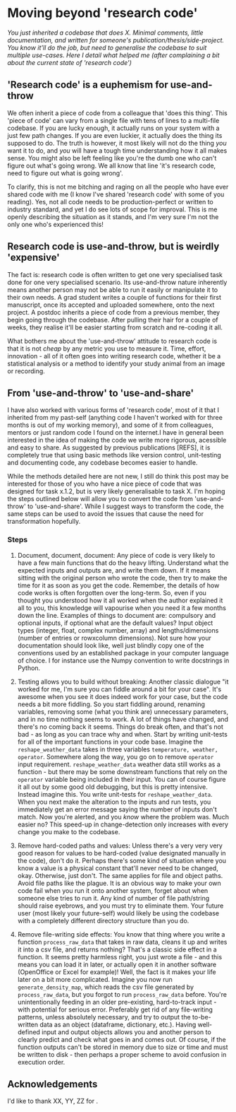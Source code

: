 # Moving beyond 'research code'
*You just inherited a codebase that does X. Minimal comments, little documentation, and written for someone's publication/thesis/side-project. You know it'll do the job, but need to generalise the codebase to suit multiple use-cases. Here I detail what helped me (after complaining a bit about the current state of 'research code')*

## 'Research code' is a euphemism for use-and-throw
We often inherit a piece of code from a colleague that 'does this thing'. This 'piece of code' can vary from a single file with tens of lines to a multi-file codebase. If you are lucky enough, it actually runs on your system with a just few path changes. If you are even luckier, it actually does the thing its supposed to do. The truth is however, it most likely will not do the thing *you* want it to do, and *you* will have a tough time understanding how it all makes sense. You might also be left feeling like you're the dumb one who can't figure out what's going wrong. We all know that line 'it's research code, need to figure out what is going wrong'. 

To clarify, this is not me bitching and raging on all the people who have ever shared code with me (I know I've shared 'research code' with some of you reading). Yes, not all code needs to be production-perfect or written to industry standard, and yet I do see lots of scope for improval. This is me openly describing the situation as it stands, and I'm very sure I'm not the only one who's experienced this!

## Research code is use-and-throw, but is weirdly 'expensive'

The fact is: research code is often written to get one very specialised task done for one very specialised scenario. Its use-and-throw nature inherently means another person may not be able to run it easily or manipulate it to their own needs. A grad student writes a couple of functions for their first manuscript, once its accepted and uploaded somewhere, onto the next project. A postdoc inherits a piece of code from a previous member, they begin going through the codebase. After pulling their hair for a couple of weeks, they realise it'll be easier starting from scratch and re-coding it all. 

What bothers me about the 'use-and-throw' attitude to research code is that it is not *cheap* by any metric you use to measure it. Time, effort, innovation - all of it often goes into writing research code, whether it be a statistical analysis or a method to identify your study animal from an image or recording.

## From 'use-and-throw' to 'use-and-share'
I have also worked with various forms of 'research code', most of it that I inherited from my past-self (anything code I haven't worked with for three months is out of my working memory), and some of it from colleagues, mentors or just random code I found on the internet.I have in general been interested in the idea of making the code we write more rigorous, acessible and easy to share. As suggested by previous publications [REFS], it is completely true that using basic methods like version control, unit-testing and documenting code, any codebase becomes easier to handle. 

While the methods detailed here are not new, I still do think this post may be interested for those of you who have a nice piece of code that was designed for task x.1.2, but is very likely generalisable to task X. I'm hoping the steps outlined below will allow you to convert the code from 'use-and-throw' to 'use-and-share'. While I suggest ways to transform the code, the same steps can be used to avoid the issues that cause the need for transformation hopefully.

### Steps

1. Document, document, document: Any piece of code is very likely to have a few main functions that do the heavy lifting. Understand what the expected inputs and outputs are, and write them down. If it means sitting with the original person who wrote the code, then try to make the time for it as soon as you get the code. Remember, the details of how code works is often forgotten over the long-term. So, even if you thought you understood how it all worked when the author explained it all to you, this knowledge will vapourise when you need it a few months down the line. Examples of things to document are: compulsory and optional inputs, if optional what are the default values? Input object types (integer, float, complex number, array) and lengths/dimensions (number of entries or rowxcolumn dimensions). Not sure how your documentation should look like, well just blindly copy one of the conventions used by an established package in your computer language of choice. I for instance use the Numpy convention to write docstrings in Python. 

1. Testing allows you to build without breaking: Another classic dialogue "it worked for me, I'm  sure you can fiddle around a bit for your case". It's awesome when you see it does indeed work for your case, but the code needs a bit more fiddling. So you start fiddling around, renaming variables, removing some (what you think are) unnecessary parameters, and in no time nothing seems to work. A lot of things have changed, and there's no coming back it seems. Things do break often, and that's not bad - as long as you can trace why and when. Start by writing unit-tests for all of the important functions in your code base. Imagine the ```reshape_weather_data``` takes in three variables ```temperature, weather, operator```. Somewhere along the way, you go on to remove ```operator``` input requirement. ```reshape_weather_data``` weather data still works as a function - but there may be some downstream functions that rely on the ```operator``` variable being included in their input. You can of course figure it all out by some good old debugging, but this is pretty intensive. Instead imagine this. You write unit-tests for ```reshape_weather_data```. When you next make the alteration to the inputs and run tests, you immediately get an error message saying the number of inputs don't match. Now you're alerted, and you *know* where the problem was. Much easier no? This speed-up in change-detection only increases with every change you make to the codebase. 

1. Remove hard-coded paths and values: Unless there's a very very very good reason for values to be hard-coded (value designated manually in the code), don't do it. Perhaps there's some kind of situation where you know a value is a physical constant that'll never need to be changed, okay. Otherwise, just don't. The same applies for file and object paths. Avoid file paths like the plague. It is an obvious way to make your own code fail when you run it onto another system, forget about when someone else tries to run it. Any kind of number of file path/string should raise eyebrows, and you must try to eliminate them. Your future user (most likely your future-self) would likely be using the codebase with a completely different directory structure than you do.

1. Remove file-writing side effects: You know that thing where you write a function ```process_raw_data``` that takes in raw data, cleans it up and writes it into a csv file, and returns nothing? That's a classic side effect in a function. It seems pretty harmless right, you just wrote a file - and this means you can load it in later, or actually open it in another software (OpenOffice or Excel for example)! Well, the fact is it makes your life later on a bit more complicated. Imagine you now run ```generate_density_map```, which reads the csv file generated by ```process_raw_data```, but you forgot to run ```process_raw_data``` before. You're unintentionally feeding in an older pre-existing, hard-to-track input - with potential for serious error. Preferably get rid of any file-writing patterns, unless absolutely necessary, and try to output the to-be-written data as an object (dataframe, dictionary, etc.). Having well-defined input and output objects allows you and another person to clearly predict and check what goes in and comes out. Of course, if the function outputs can't be stored in memory due to size or time and must be written to disk - then perhaps a proper scheme to avoid confusion in execution order. 

## Acknowledgements
I'd like to thank XX, YY, ZZ for .
